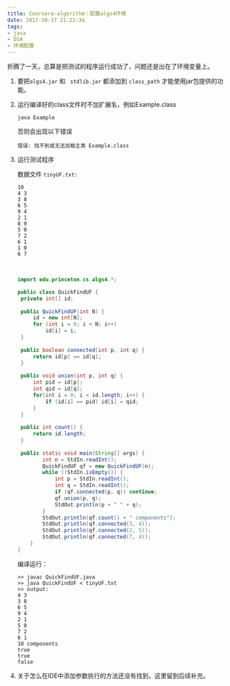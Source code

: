 ```yaml
---
title: Coursera-algorithm：配置algs4环境 
date: 2017-10-17 21:22:34
tags: 
- java
- DSA
- 环境配置
---
```


折腾了一天，总算是把测试的程序运行成功了，问题还是出在了环境变量上。

1. 要把` algs4.jar ` 和 ` stdlib.jar` 都添加到 ` class_path ` 才能使用jar包提供的功能。

2. 运行编译好的class文件时不加扩展名，例如Example.class

   ```
   java Example 
   ```

   否则会出现以下错误

   ```
   错误: 找不到或无法加载主类 Example.class
   ```

3. 运行测试程序

   数据文件 ` tinyUF.txt: ` 

   ```
   10
   4 3
   3 8
   6 5
   9 4
   2 1
   8 9
   5 0
   7 2
   6 1
   1 0
   6 7
   ```

   ​

   ```java
   import edu.princeton.cs.algs4.*;

   public class QuickFindUF {
   	private int[] id;
   	
   	public QuickFindUF(int N) {
   		id = new int[N];
   		for (int i = 0; i < N; i++)
   			id[i] = i;
   	}
   	
   	public boolean connected(int p, int q) {
   		return id[p] == id[q];
   	}
   	
   	public void union(int p, int q) {
   		int pid = id[p];
   		int qid = id[q];
   		for(int i = 0; i < id.length; i++) {
   			if (id[i] == pid) id[i] = qid;
   		}
   	}
   	
   	public int count() {
   		return id.length;
   	}
   	
   	public static void main(String[] args) {
           int n = StdIn.readInt();
           QuickFindUF qf = new QuickFindUF(n);
           while (!StdIn.isEmpty()) {
               int p = StdIn.readInt();
               int q = StdIn.readInt();
               if (qf.connected(p, q)) continue;
               qf.union(p, q);
               StdOut.println(p + " " + q);
           }
           StdOut.println(qf.count() + " components");
           StdOut.println(qf.connected(3, 4));
           StdOut.println(qf.connected(2, 5));
           StdOut.println(qf.connected(7, 4));
       }
   }

   ```

   编译运行：	

   ```
   >> javac QuickFindUF.java
   >> java QuickFindUF < tinyUF.txt
   >> output:
   4 3
   3 8
   6 5
   9 4
   2 1
   5 0
   7 2
   6 1
   10 components
   true
   true
   false
   ```

4. 关于怎么在IDE中添加参数执行的方法还没有找到，这里留到后续补充。
